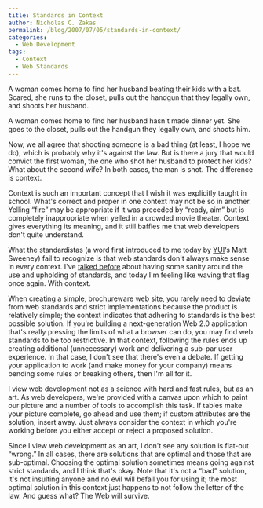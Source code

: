 ```yaml
---
title: Standards in Context
author: Nicholas C. Zakas
permalink: /blog/2007/07/05/standards-in-context/
categories:
  - Web Development
tags:
  - Context
  - Web Standards
---
```

A woman comes home to find her husband beating their kids with a bat. Scared, she runs to the closet, pulls out the handgun that they legally own, and shoots her husband.

A woman comes home to find her husband hasn't made dinner yet. She goes to the closet, pulls out the handgun they legally own, and shoots him.

Now, we all agree that shooting someone is a bad thing (at least, I hope we do), which is probably why it's against the law. But is there a jury that would convict the first woman, the one who shot her husband to protect her kids? What about the second wife? In both cases, the man is shot. The difference is context.

Context is such an important concept that I wish it was explicitly taught in school. What's correct and proper in one context may not be so in another. Yelling &#8220;fire&#8221; may be appropriate if it was preceded by &#8220;ready, aim&#8221; but is completely inappropriate when yelled in a crowded movie theater. Context gives everything its meaning, and it still baffles me that web developers don't quite understand.

What the standardistas (a word first introduced to me today by <a title="Yahoo! User Interface Library" rel="external" href="http://developer.yahoo.com/yui">YUI</a>&#8216;s Matt Sweeney) fail to recognize is that web standards don't always make sense in every context. I've <a title="Standards with sanity" rel="internal" href="{{site.url}}/archive/2006/12/400">talked before</a> about having some sanity around the use and upholding of standards, and today I'm feeling like waving that flag once again. With context.

When creating a simple, brochureware web site, you rarely need to deviate from web standards and strict implementations because the product is relatively simple; the context indicates that adhering to standards is the best possible solution. If you're building a next-generation Web 2.0 application that's really pressing the limits of what a browser can do, you may find web standards to be too restrictive. In that context, following the rules ends up creating additional (unnecessary) work and delivering a sub-par user experience. In that case, I don't see that there's even a debate. If getting your application to work (and make money for your company) means bending some rules or breaking others, then I'm all for it.

I view web development not as a science with hard and fast rules, but as an art. As web developers, we're provided with a canvas upon which to paint our picture and a number of tools to accomplish this task. If tables make your picture complete, go ahead and use them; if custom attributes are the solution, insert away. Just always consider the context in which you're working before you either accept or reject a proposed solution.

Since I view web development as an art, I don't see any solution is flat-out &#8220;wrong.&#8221; In all cases, there are solutions that are optimal and those that are sub-optimal. Choosing the optimal solution sometimes means going against strict standards, and I think that's okay. Note that it's not a &#8220;bad&#8221; solution, it's not insulting anyone and no evil will befall you for using it; the most optimal solution in this context just happens to not follow the letter of the law. And guess what? The Web will survive.
